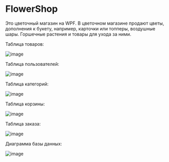 # FlowerShop
Это цветочный магазин на WPF. 
В цветочном магазине продают цветы, дополнения к букету, например, карточки или топперы, воздушные шары. Горшечные растения и товары для ухода за ними.

Таблица товаров:

![image](https://github.com/PlushaCat/FlowerShop/assets/104760630/c30c5b2a-c7e4-4e0e-9903-5132e28cc3a7)

Таблица пользователей:

![image](https://github.com/PlushaCat/FlowerShop/assets/104760630/bf559cea-3b8f-4c6b-b82a-32d303644239)

Таблица категорий:

![image](https://github.com/PlushaCat/FlowerShop/assets/104760630/38505de9-09f2-4c4c-903b-45fbee8ed6c2)

Таблица корзины:

![image](https://github.com/PlushaCat/FlowerShop/assets/104760630/f1b57e62-ddc8-4b3d-8dec-6c41fcd1298c)

Таблица заказа:

![image](https://github.com/PlushaCat/FlowerShop/assets/104760630/d4560055-b602-4399-98ac-c6884cacd6ce)

Диаграмма базы данных:

![image](https://github.com/PlushaCat/FlowerShop/assets/104760630/6b8da5c9-1a16-4d12-bfca-6d529fb7fb9d)




